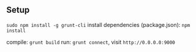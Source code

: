 ## Setup
`sudo npm install -g grunt-cli`
install dependencies (package.json): `npm install`

compile: `grunt build`
run: `grunt connect`, visit `http://0.0.0.0:9000`
